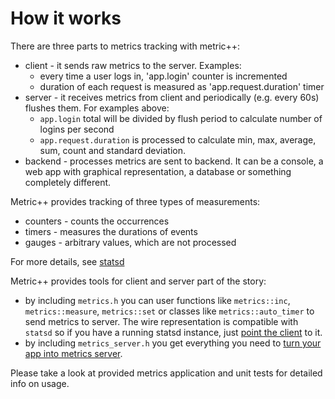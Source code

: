 How it works
============

There are three parts to metrics tracking with metric++:

* client - it sends raw metrics to the server. Examples:
    * every time a user logs in, 'app.login' counter is incremented
    * duration of each request is measured as 'app.request.duration' timer
* server - it receives metrics from client and periodically (e.g. every 60s)
    flushes them. For examples above:
    * `app.login` total will be divided by flush period to calculate number of
      logins per second
    * `app.request.duration` is processed to calculate min, max, average, sum,
      count and standard deviation.
* backend - processes metrics are sent to backend. It can be a console, a web
    app with graphical representation, a database or something completely
    different.


Metric++ provides tracking of three types of measurements:

* counters - counts the occurrences
* timers - measures the durations of events
* gauges - arbitrary values, which are not processed

For more details, see [statsd](https://github.com/etsy/statsd/blob/master/docs/metric_types.md/)

Metric++ provides tools for client and server part of the story:

* by including `metrics.h` you can user functions like `metrics::inc`,
  `metrics::measure`, `metrics::set` or classes like `metrics::auto_timer` to
  send metrics to server. The wire representation is compatible with `statsd`
  so if you have a running statsd instance, just
  [point the client](../readme.md) to it.
* by including `metrics_server.h` you get everything you need to [turn your app
  into metrics server](running_server.md).

Please take a look at provided metrics application and unit tests for detailed
info on usage.